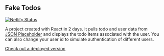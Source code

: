 Fake Todos
---
[![Netlify Status](https://api.netlify.com/api/v1/badges/2b8245d8-40c3-4ff0-b0ab-a7e510cfc00b/deploy-status)](https://app.netlify.com/sites/fake-todos/deploys)

A project created with React in 2 days. It pulls todo and user data from [JSON Placeholder](https://jsonplaceholder.typicode.com) and displays the todo items associated with the user. You can also change your user id to simulate authentication of different users.

[Check out a deployed version](https://fake-todos.netlify.app)
